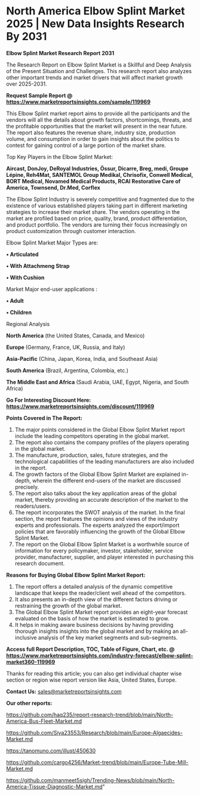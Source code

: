 # North America Elbow Splint Market 2025 | New Data Insights Research By 2031

<strong>Elbow Splint Market Research Report 2031</strong>

The Research Report on Elbow Splint Market is a Skillful and Deep Analysis of the Present Situation and Challenges. This research report also analyzes other important trends and market drivers that will affect market growth over 2025-2031.

<strong>Request Sample Report @ <a href=https://www.marketreportsinsights.com/sample/119969>https://www.marketreportsinsights.com/sample/119969</a></strong>

This Elbow Splint market report aims to provide all the participants and the vendors will all the details about growth factors, shortcomings, threats, and the profitable opportunities that the market will present in the near future. The report also features the revenue share, industry size, production volume, and consumption in order to gain insights about the politics to contest for gaining control of a large portion of the market share.

Top Key Players in the Elbow Splint Market:

<strong>Aircast, DonJoy, DeRoyal Industries, Össur, Dicarre, Breg, medi, Groupe Lépine, Reh4Mat, SANTEMOL Group Medikal, Chrisofix, Conwell Medical, BORT Medical, Novamed Medical Products, RCAI Restorative Care of America, Townsend, Dr.Med, Corflex</strong>

The Elbow Splint Industry is severely competitive and fragmented due to the existence of various established players taking part in different marketing strategies to increase their market share. The vendors operating in the market are profiled based on price, quality, brand, product differentiation, and product portfolio. The vendors are turning their focus increasingly on product customization through customer interaction.

Elbow Splint Market Major Types are:

<strong>• Articulated

• With Attachmeng Strap

• With Cushion</strong>

Market Major end-user applications :

<strong>• Adult

• Children</strong>

Regional Analysis

</u><strong><b>North America</b></strong> (the United States, Canada, and Mexico)

<strong><b>Europe </b></strong>(Germany, France, UK, Russia, and Italy)

<strong><b>Asia-Pacific</b></strong> (China, Japan, Korea, India, and Southeast Asia)

<strong><b>South America</b></strong> (Brazil, Argentina, Colombia, etc.)

<strong><b>The Middle East and Africa</b></strong> (Saudi Arabia, UAE, Egypt, Nigeria, and South Africa)

<strong>Go For Interesting Discount Here: <a href=https://www.marketreportsinsights.com/discount/119969>https://www.marketreportsinsights.com/discount/119969</a></strong>

<strong>Points Covered in The Report:</strong>
<ol>
  <li>The major points considered in the Global Elbow Splint Market report include the leading competitors operating in the global market.</li>
  <li>The report also contains the company profiles of the players operating in the global market.</li>
  <li>The manufacture, production, sales, future strategies, and the technological capabilities of the leading manufacturers are also included in the report.</li>
  <li>The growth factors of the Global Elbow Splint Market are explained in-depth, wherein the different end-users of the market are discussed precisely.</li>
  <li>The report also talks about the key application areas of the global market, thereby providing an accurate description of the market to the readers/users.</li>
  <li>The report incorporates the SWOT analysis of the market. In the final section, the report features the opinions and views of the industry experts and professionals. The experts analyzed the export/import policies that are favorably influencing the growth of the Global Elbow Splint Market.</li>
  <li>The report on the Global Elbow Splint Market is a worthwhile source of information for every policymaker, investor, stakeholder, service provider, manufacturer, supplier, and player interested in purchasing this research document.</li>
</ol>
<strong>Reasons for Buying Global Elbow Splint Market Report:</strong>

<ol>
  <li>The report offers a detailed analysis of the dynamic competitive landscape that keeps the reader/client well ahead of the competitors.</li>
  <li>It also presents an in-depth view of the different factors driving or restraining the growth of the global market.</li>
  <li>The Global Elbow Splint Market report provides an eight-year forecast evaluated on the basis of how the market is estimated to grow.</li>
  <li>It helps in making aware business decisions by having providing thorough insights insights into the global market and by making an all-inclusive analysis of the key market segments and sub-segments.</li>
</ol>
<strong>Access full Report Description, TOC, Table of Figure, Chart, etc. @ <a href=https://www.marketreportsinsights.com/industry-forecast/elbow-splint-market360-119969>https://www.marketreportsinsights.com/industry-forecast/elbow-splint-market360-119969</a></strong>


Thanks for reading this article; you can also get individual chapter wise section or region wise report version like Asia, United States, Europe.

<strong>Contact Us:</strong>
sales@marketreportsinsights.com

<strong>Our other reports:</strong>

<a href=https://github.com/haq235/report-research-trend/blob/main/North-America-Bus-Fleet-Market.md>https://github.com/haq235/report-research-trend/blob/main/North-America-Bus-Fleet-Market.md</a>

<a href=https://github.com/Siya23553/Research/blob/main/Europe-Algaecides-Market.md>https://github.com/Siya23553/Research/blob/main/Europe-Algaecides-Market.md</a>

<a href=https://tanomuno.com/illust/450630>https://tanomuno.com/illust/450630</a>

<a href=https://github.com/cargo4256/Market-trend/blob/main/Europe-Tube-Mill-Market.md>https://github.com/cargo4256/Market-trend/blob/main/Europe-Tube-Mill-Market.md</a>

<a href=https://github.com/manmeet5sigh/Trending-News/blob/main/North-America-Tissue-Diagnostic-Market.md>https://github.com/manmeet5sigh/Trending-News/blob/main/North-America-Tissue-Diagnostic-Market.md</a>"
